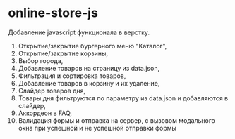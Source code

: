 # online-store-js

Добавление javascript функционала в верстку.

1. Открытие/закрытие бургерного меню "Каталог",
2. Открытие/закрытие корзины,
3. Выбор города,
4. Добавление товаров на страницу из data.json,
5. Фильтрация и сортировка товаров,
6. Добавление товаров в корзину и их удаление,
7. Слайдер товаров дня,
8. Товары дня фильтруются по параметру из data.json и добавляются в слайдер,
9. Аккордеон в FAQ,
10. Валидация формы и отправка на сервер, с вызовом модального окна при успешной и не успешной отправки формы
